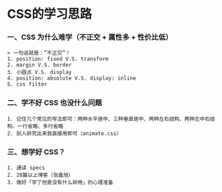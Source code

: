 # CSS的学习思路
### 一、CSS 为什么难学（不正交 + 属性多 + 性价比低）
	> 一句话就是：“不正交”！
	1. position: fixed V.S. transform
	2. margin V.S. border
	3. 小圆点 V.S. display
	4. position: absolute V.S. display: inline
	5. css filter

### 二、学不好 CSS 也没什么问题
	1. 记住几个常见的写法即可：两种水平居中、三种垂直居中、两种左右结构、两种左中右结构、一行省略、多行省略
	2. 别人研究出来我直接用即可（animate.css）

### 三、想学好 CSS？
	1. 通读 specs
	2. 20篇以上博客（张鑫旭）
	3. 做好「学了但是没有什么卵用」的心理准备
